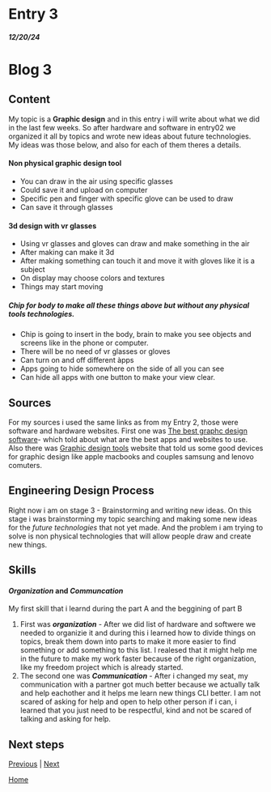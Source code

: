 # Entry 3
##### 12/20/24

# Blog 3 

## Content
My topic is a **Graphic design** and in this entry i will write about what we did in the last few weeks. So after hardware and software in entry02 we organized it all by topics and wrote new ideas about future technologies. My ideas was those below, and also for each of them theres a details. 
#### Non physical graphic design tool 
- You can draw in the air using specific glasses
- Could save it and upload on computer 
- Specific pen and finger with specific glove can be used to draw 
- Can save it through glasses 
#### 3d design with vr glasses 
- Using vr glasses and gloves can draw and make something in the air 
- After making can make it 3d 
- After making something can touch it and move it with gloves like it is a subject
- On display may choose colors and textures
- Things may start moving
##### Chip for body to make all these things above but without any physical tools technologies.
- Chip is going to insert in the body, brain to make you see objects and screens like in the phone or computer.
- There will be no need of vr glasses or gloves 
- Can turn on and off different àpps 
- Apps going to hide somewhere on the side of all you can see
- Can hide all apps with one button to make your view clear.


## Sources
For my sources i used the same links as from my Entry 2, those were software and hardware websites. First one was [The best graphc design software](https://www.techradar.com/best/best-graphic-design-software)- which told about what are the best apps and websites  to use. Also there was [Graphic design tools](https://www.designity.com/blog/the-best-graphic-design-tools-every-designer-needs) website that told us some good devices for graphic design like apple macbooks and couples samsung and lenovo comuters. 
## Engineering Design Process
Right now i am on stage 3 - Brainstorming and writing new ideas. On this stage i was brainstorming my topic searching and making some new ideas for the _future technologies_ that not yet made. And the problem i am trying to solve is non physical technologies that will allow people draw and create new things. 

## Skills
#### _Organization_ and _Communcation_

My first skill that i learnd during the part A and the beggining of part B 
1. First was **_organization_** - After we did list of hardware and softwere we needed to organizie it and during this i learned how to divide things on topics, break them down into parts  to make it more easier to find something or add something to this list. I realesed that it might help me in the future to make my work faster because of the right organization, like my freedom project which is already started.
2. The second one was **_Communication_** - After i changed my seat, my communication with a partner got much better because we actually talk and help eachother and it helps me learn new things CLI better. I am not scared of asking for help and open to help other person if i can, i learned that you just need to be respectful, kind and not be scared of talking and asking for help.
   
## Next steps


[Previous](entry02.md) | [Next](entry04.md)

[Home](../README.md)
